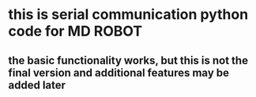 # this is serial communication python code for MD ROBOT
## the basic functionality works, but this is not the final version and additional features may be added later
